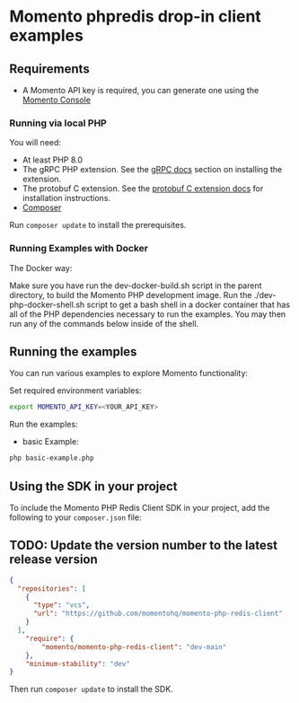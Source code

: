 # Momento phpredis drop-in client examples

## Requirements

- A Momento API key is required, you can generate one using the [Momento Console](https://console.gomomento.com/)

### Running via local PHP

You will need:

- At least PHP 8.0
- The gRPC PHP extension. See the [gRPC docs](https://github.com/grpc/grpc/blob/master/src/php/README.md) section on installing the extension.
- The protobuf C extension. See the [protobuf C extension docs](https://developers.google.com/google-ads/api/docs/client-libs/php/protobuf#c_implementation) for installation instructions.
- [Composer](https://getcomposer.org/doc/00-intro.md)

Run `composer update` to install the prerequisites.

### Running Examples with Docker

The Docker way:

Make sure you have run the dev-docker-build.sh script in the parent directory, to build the Momento PHP development image.
Run the ./dev-php-docker-shell.sh script to get a bash shell in a docker container that has all of the PHP dependencies necessary to run the examples. You may then run any of the commands below inside of the shell.

## Running the examples
You can run various examples to explore Momento functionality:

Set required environment variables:

```bash
export MOMENTO_API_KEY=<YOUR_API_KEY>
```

Run the examples:

- basic Example:

```bash
php basic-example.php
```

## Using the SDK in your project
To include the Momento PHP Redis Client SDK in your project, add the following to your `composer.json` file:

## TODO: Update the version number to the latest release version
```json
{
  "repositories": [
    {
      "type": "vcs",
      "url": "https://github.com/momentohq/momento-php-redis-client"
    }
  ],
    "require": {
        "momento/momento-php-redis-client": "dev-main"
    },
    "minimum-stability": "dev"
}
```

Then run `composer update` to install the SDK.
